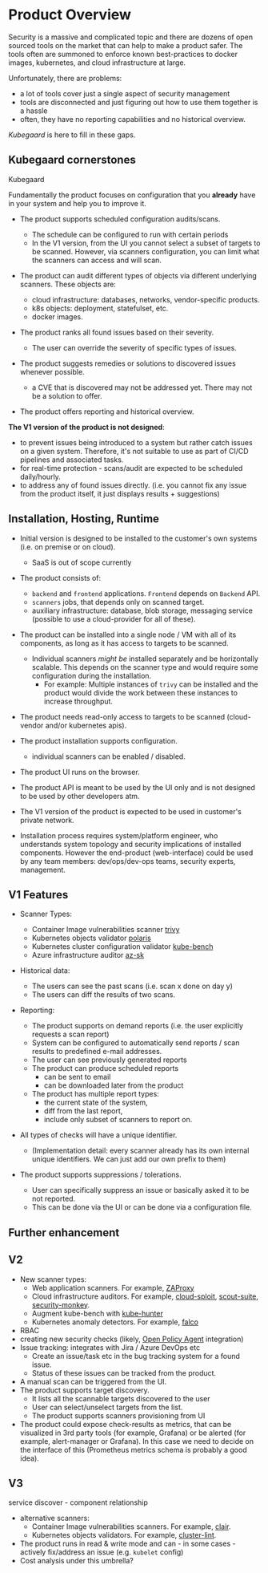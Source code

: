 # Product Overview

Security is a massive and complicated topic and there are dozens of open sourced tools on the market that can help to make a product safer. The tools often are summoned to enforce known best-practices to docker images, kubernetes, and cloud infrastructure at large.

Unfortunately, there are problems:

- a lot of tools cover just a single aspect of security management
- tools are disconnected and just figuring out how to use them together is a hassle
- often, they have no reporting capabilities and no historical overview.

*Kubegaard* is here to fill in these gaps.

## Kubegaard cornerstones

Kubegaard 

Fundamentally the product focuses on configuration that you **already** have in your system and help you to improve it.

- The product supports scheduled configuration audits/scans.
  - The schedule can be configured to run with certain periods
  - In the V1 version, from the UI you cannot select a subset of targets to be scanned. However, via scanners configuration, you can limit what the scanners can access and will scan.

- The product can audit different types of objects via different underlying scanners. These objects are:
  - cloud infrastructure: databases, networks, vendor-specific products.
  - k8s objects: deployment, statefulset, etc.
  - docker images.

- The product ranks all found issues based on their severity.
  - The user can override the severity of specific types of issues.

- The product suggests remedies or solutions to discovered issues whenever possible.
  - a CVE that is discovered may not be addressed yet. There may not be a solution to offer.

- The product offers reporting and historical overview.

**The V1 version of the product is not designed**:

- to prevent issues being introduced to a system but rather catch issues on a given system. Therefore, it's not suitable to use as part of CI/CD pipelines and associated tasks.
- for real-time protection - scans/audit are expected to be scheduled daily/hourly.
- to address any of found issues directly. (i.e. you cannot fix any issue from the product itself, it just displays results + suggestions)

## Installation, Hosting, Runtime

- Initial version is designed to be installed to the customer's own systems (i.e. on premise or on cloud).
  - SaaS is out of scope currently

- The product consists of:
  - `backend` and `frontend` applications. `Frontend` depends on `Backend` API.
  - `scanners` jobs, that depends only on scanned target.
  - auxiliary infrastructure: database, blob storage, messaging service (possible to use a cloud-provider for all of these).

- The product can be installed into a single node / VM with all of its components, as long as it has access to targets to be scanned.
  - Individual scanners *might be* installed separately and be horizontally scalable. This depends on the scanner type and would require some configuration during the installation.
    - For example: Multiple instances of `trivy` can be installed and the product would divide the work between these instances to increase throughput.

- The product needs read-only access to targets to be scanned (cloud-vendor and/or kubernetes apis).

- The product installation supports configuration.
  - individual scanners can be enabled / disabled.

- The product UI runs on the browser.

- The product API is meant to be used by the UI only and is not designed to be used by other developers atm.

- The V1 version of the product is expected to be used in customer's private network.

- Installation process requires system/platform engineer, who understands system topology and security implications of installed components. However the end-product (web-interface) could be used by any team members: dev/ops/dev-ops teams, security experts, management.

## V1 Features

- Scanner Types:
  - Container Image vulnerabilities scanner [trivy](https://github.com/aquasecurity/trivy)
  - Kubernetes objects validator [polaris](https://github.com/FairwindsOps/polaris)
  - Kubernetes cluster configuration validator [kube-bench](https://github.com/aquasecurity/kube-bench)
  - Azure infrastructure auditor [az-sk](https://github.com/azsk/DevOpsKit)

- Historical data:
  - The users can see the past scans (i.e. scan x done on day y)
  - The users can diff the results of two scans.

- Reporting:
  - The product supports on demand reports (i.e. the user explicitly requests a scan report)
  - System can be configured to automatically send reports / scan results to predefined e-mail addresses.
  - The user can see previously generated reports
  - The product can produce scheduled reports
    - can be sent to email
    - can be downloaded later from the product
  - The product has multiple report types:
    - the current state of the system,
    - diff from the last report,
    - include only subset of scanners to report on.

- All types of checks will have a unique identifier.
  - (Implementation detail: every scanner already has its own internal unique identifiers. We can just add our own prefix to them)

- The product supports suppressions / tolerations.
  - User can specifically suppress an issue or basically asked it to be not reported.
  - This can be done via the UI or can be done via a configuration file.

## Further enhancement

## V2

- New scanner types:
  - Web application scanners. For example, [ZAProxy](https://github.com/zaproxy/zaproxy)
  - Cloud infrastructure auditors. For example, [cloud-sploit](https://github.com/cloudsploit), [scout-suite](https://github.com/nccgroup/ScoutSuite), [security-monkey](https://github.com/Netflix/security_monkey).
  - Augment kube-bench with [kube-hunter](https://github.com/aquasecurity/kube-hunter)
  - Kubernetes anomaly detectors. For example, [falco](https://github.com/falcosecurity/falco)
- RBAC
- creating new security checks (likely, [Open Policy Agent](https://www.openpolicyagent.org/) integration)
- Issue tracking: integrates with Jira / Azure DevOps etc
  - Create an issue/task etc in the bug tracking system for a found issue.
  - Status of these issues can be tracked from the product.
- A manual scan can be triggered from the UI.
- The product supports target discovery.
  - It lists all the scannable targets discovered to the user
  - User can select/unselect targets from the list.
  - The product supports scanners provisioning from UI
- The product could expose check-results as metrics, that can be visualized in 3rd party tools (for example, Grafana) or be alerted (for example, alert-manager or Grafana). In this case we need to decide on the interface of this (Prometheus metrics schema is probably a good idea).

## V3

service discover - component relationship

- alternative scanners:
  - Container Image vulnerabilities scanners. For example, [clair](https://github.com/quay/clair).
  - Kubernetes objects validators. For example, [cluster-lint](https://github.com/digitalocean/clusterlint).
- The product runs in read & write mode and can - in some cases - actively fix/address an issue (e.g. `kubelet` config)
- Cost analysis under this umbrella?
